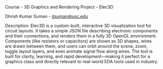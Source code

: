 Course - 3D Graphics and Rendering
Project - Elec3D

Dhrish Kumar Suman - dsuman@usc.edu

Description:
Elec3D is a custom-built, interactive 3D visualization tool for circuit layouts. It takes a simple JSON file describing electronic components and their connections, and renders them in a fully 3D OpenGL environment. Components (like resistors or capacitors) are shown as 3D shapes, wires are drawn between them, and users can orbit around the scene, zoom, toggle layout layers, and even animate signal flow along wires. The tool is built for clarity, learning, and rapid development—making it perfect for a graphics class and directly relevant to real-world EDA tools used in industry.
